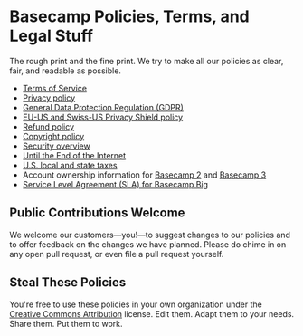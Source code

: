 # Basecamp Policies, Terms, and Legal Stuff

The rough print and the fine print. We try to make all our policies as clear, fair, and readable as possible.

* [Terms of Service](terms/index.md)
* [Privacy policy](privacy/index.md)
* [General Data Protection Regulation (GDPR)](privacy/gdpr/index.md)
* [EU-US and Swiss-US Privacy Shield policy](privacy-shield/index.md)
* [Refund policy](refund/index.md)
* [Copyright policy](copyright/index.md)
* [Security overview](security/index.md)
* [Until the End of the Internet](until-the-end-of-the-internet/index.md)
* [U.S. local and state taxes](taxes/index.md)
* Account ownership information for [Basecamp 2](https://2.basecamp-help.com/article/411-account-ownership) and [Basecamp 3](ownership/index.md)
* [Service Level Agreement (SLA) for Basecamp Big](sla/index.md)


## Public Contributions Welcome

We welcome our customers—you!—to suggest changes to our policies and to offer feedback on the changes we have planned. Please do chime in on any open pull request, or even file a pull request yourself.


## Steal These Policies

You're free to use these policies in your own organization under the [Creative Commons Attribution](https://creativecommons.org/licenses/by/4.0/) license.
Edit them. Adapt them to your needs. Share them. Put them to work.
